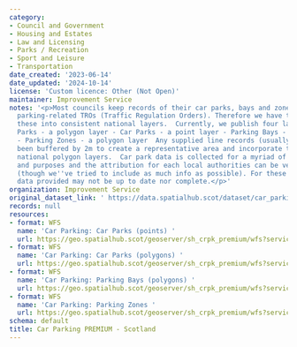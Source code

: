 ```yaml
---
category:
- Council and Government
- Housing and Estates
- Law and Licensing
- Parks / Recreation
- Sport and Leisure
- Transportation
date_created: '2023-06-14'
date_updated: '2024-10-14'
license: 'Custom licence: Other (Not Open)'
maintainer: Improvement Service
notes: '<p>Most councils keep records of their car parks, bays and zones, including
  parking-related TROs (Traffic Regulation Orders). Therefore we have tried to compile
  these into consistent national layers.  Currently, we publish four layers: - Car
  Parks - a polygon layer - Car Parks - a point layer - Parking Bays - a polygon layer
  - Parking Zones - a polygon layer  Any supplied line records (usually TROs) have
  been buffered by 2m to create a representative area and incorporate them into the
  national polygon layers.  Car park data is collected for a myriad of different reasons
  and purposes and the attribution for each local authorities can be very different
  (though we''ve tried to include as much info as possible). For these reasons the
  data provided may not be up to date nor complete.</p>'
organization: Improvement Service
original_dataset_link: ' https://data.spatialhub.scot/dataset/car_parking_premium-is'
records: null
resources:
- format: WFS
  name: 'Car Parking: Car Parks (points) '
  url: https://geo.spatialhub.scot/geoserver/sh_crpk_premium/wfs?service=wfs&typeName=sh_crpk_premium:pub_crpkcppnt_premium
- format: WFS
  name: 'Car Parking: Car Parks (polygons) '
  url: https://geo.spatialhub.scot/geoserver/sh_crpk_premium/wfs?service=wfs&typeName=sh_crpk_premium:pub_crpkcppol_premium
- format: WFS
  name: 'Car Parking: Parking Bays (polygons) '
  url: https://geo.spatialhub.scot/geoserver/sh_crpk_premium/wfs?service=wfs&typeName=sh_crpk_premium:pub_crpkpbpol_premium
- format: WFS
  name: 'Car Parking: Parking Zones '
  url: https://geo.spatialhub.scot/geoserver/sh_crpk_premium/wfs?service=wfs&typeName=sh_crpk_premium:pub_crpkpz_premium
schema: default
title: Car Parking PREMIUM - Scotland
---
```

